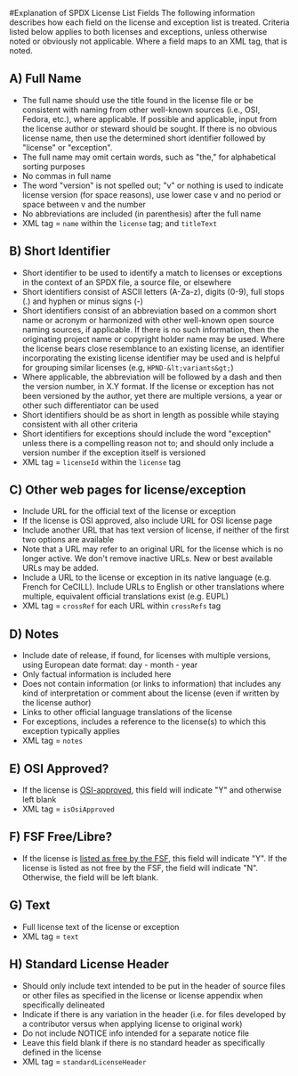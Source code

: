 #Explanation of SPDX License List Fields
The following information describes how each field on the license and exception list is treated. Criteria listed below applies to both licenses and exceptions, unless otherwise noted or obviously not applicable. Where a field maps to an XML tag, that is noted.

## A) Full Name
* The full name should use the title found in the license file or be consistent with naming from other well-known sources (i.e., OSI, Fedora, etc.), where applicable. If possible and applicable, input from the license author or steward should be sought. If there is no obvious license name, then use the determined short identifier followed by "license" or "exception".
* The full name may omit certain words, such as "the," for alphabetical sorting purposes
* No commas in full name 
* The word "version" is not spelled out; "v" or nothing is used to indicate license version (for space reasons), use lower case v and no period or space between v and the number
* No abbreviations are included (in parenthesis) after the full name
* XML tag = `name` within the `license` tag; and `titleText` 

## B) Short Identifier
* Short identifier to be used to identify a match to licenses or exceptions in the context of an SPDX file, a source file, or elsewhere
* Short identifiers consist of ASCII letters (A-Za-z), digits (0-9), full stops (.) and hyphen or minus signs (-)
* Short identifiers consist of an abbreviation based on a common short name or acronym or harmonized with other well-known open source naming sources, if applicable. If there is no such information, then the originating project name or copyright holder name may be used. Where the license bears close resemblance to an existing license, an identifier incorporating the existing license identifier may be used and is helpful for grouping similar licenses (e.g, `HPND-&lt;variants&gt;`)
* Where applicable, the abbreviation will be followed by a dash and then the version number, in X.Y format. If the license or exception has not been versioned by the author, yet there are multiple versions, a year or other such differentiator can be used
* Short identifiers should be as short in length as possible while staying consistent with all other criteria
* Short identifiers for exceptions should include the word "exception" unless there is a compelling reason not to; and should only include a version number if the exception itself is versioned
* XML tag = `licenseId` within the `license` tag

## C) Other web pages for license/exception
* Include URL for the official text of the license or exception
* If the license is OSI approved, also include URL for OSI license page
* Include another URL that has text version of license, if neither of the first two options are available
* Note that a URL may refer to an original URL for the license which is no longer active. We don't remove inactive URLs. New or best available URLs may be added.
* Include a URL to the license or exception in its native language (e.g. French for CeCILL). Include URLs to English or other translations where multiple, equivalent official translations exist (e.g. EUPL)
* XML tag = `crossRef` for each URL within `crossRefs` tag

## D) Notes 
* Include date of release, if found, for licenses with multiple versions, using European date format: day - month - year
* Only factual information is included here
* Does not contain information (or links to information) that includes any kind of interpretation or comment about the license (even if written by the license author)
* Links to other official language translations of the license
* For exceptions, includes a reference to the license(s) to which this exception typically applies
* XML tag = `notes` 

## E) OSI Approved?
* If the license is [OSI-approved](https://opensource.org/licenses), this field will indicate "Y" and otherwise left blank
* XML tag = `isOsiApproved`

## F) FSF Free/Libre?
* If the license is [listed as free by the FSF](https://www.gnu.org/licenses/license-list.en.html), this field will indicate "Y". If the license is listed as not free by the FSF, the field will indicate "N". Otherwise, the field will be left blank.

## G) Text
* Full license text of the license or exception
* XML tag = `text`

## H) Standard License Header
* Should only include text intended to be put in the header of source files or other files as specified in the license or license appendix when specifically delineated
* Indicate if there is any variation in the header (i.e. for files developed by a contributor versus when applying license to original work)
* Do not include NOTICE info intended for a separate notice file
* Leave this field blank if there is no standard header as specifically defined in the license
* XML tag = `standardLicenseHeader`
